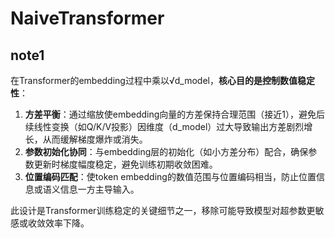 # NaiveTransformer

## note1

在Transformer的embedding过程中乘以√d_model，**核心目的是控制数值稳定性**：
1. **方差平衡**：通过缩放使embedding向量的方差保持合理范围（接近1），避免后续线性变换（如Q/K/V投影）因维度（d_model）过大导致输出方差剧烈增长，从而缓解梯度爆炸或消失。
2. **参数初始化协同**：与embedding层的初始化（如小方差分布）配合，确保参数更新时梯度幅度稳定，避免训练初期收敛困难。
3. **位置编码匹配**：使token embedding的数值范围与位置编码相当，防止位置信息或语义信息一方主导输入。

此设计是Transformer训练稳定的关键细节之一，移除可能导致模型对超参数更敏感或收敛效率下降。
